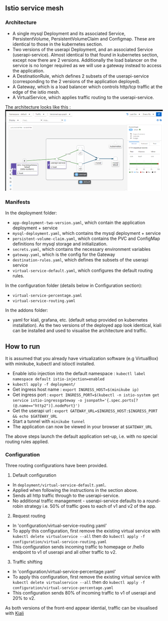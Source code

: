 
## Istio service mesh
### Architecture 
- A single mysql Deployment and its associated Service, PersistentVolume, PersistentVolumeClaim and Configmap. These  are identical to those in the kubernetes section.
- Two versions of the userapi Deployment, and an associated Service (userapi-service). Almost identical to that found in kubernetes section, except now there are 2 versions. Additionally the load balancer on the service is no longer required as we will use a gateway instead to access the application.
- A DestinationRule, which defines 2 subsets of the userapi-service (corresponding to the 2 versions of the application deployed).
- A Gateway, which is a load balancer which controls http/tcp traffic at the edge of the istio mesh.
- A VirtualService, which applies traffic routing to the userapi-service.  

The architecture looks like this :  
![architecture](https://github.com/lizmccutcheon/devops-examples/blob/main/architecture.png)

### Manifests
In the deployment folder:  
- `app-deployment-two-version.yaml`, which contain the application deployment + service
- `mysql-deployment.yaml`, which contains the mysql deployment + service
- `persistent-volume-claim.yaml`, which contains the PVC and ConfigMap definitions for mysql storage and initialization.
- `secrets.yaml`, which contains the necessary environment variables
- `gateway.yaml`, which is the config for the Gateway
- `destination-rules.yaml`, which defines the subsets of the userapi service
- `virtual-service-default.yaml`, which configures the default routing rules.  

In the configuration folder (details below in Configuration section):  
- `virtual-service-percentage.yaml`
- `virtual-service-routing.yaml`  

In the addons folder:  
- yaml for kiali, grafana, etc. (default setup provided on kubernetes installation). As the two versions of the deployed app look identical, kiali can be installed and used to visualise the architecture and traffic.

## How to run
It is assumed that you already have virtualization software (e.g VirtualBox) with minikube, kubectl and istioctl installed.
- Enable istio injection into the default namespace : `kubectl label namespace default istio-injection=enabled`
- `kubectl apply -f deployment/`
- Get ingress host name : `export INGRESS_HOST=$(minikube ip)`
- Get ingress port : `export INGRESS_PORT=$(kubectl -n istio-system get service istio-ingressgateway -o jsonpath='{.spec.ports[?(@.name=="http2")].nodePort}')`
- Get the userapi url : `export GATEWAY_URL=$INGRESS_HOST:$INGRESS_PORT && echo $GATEWAY_URL`
- Start a tunnel with `minikube tunnel`
- The application can now be viewed in your browser at `$GATEWAY_URL`  

The above steps launch the default application set-up, i.e. with no special routing rules applied.

### Configuration
Three routing configurations have been provided.  
1. Default configuration
- In `deployment/virtual-service-default.yaml`.
- Applied when following the instructions in the section above.
- Sends all http traffic through to the userapi-service.
- No additional traffic management - userapi-service defaults to a round-robin strategy i.e. 50% of traffic goes to each of v1 and v2 of the app.
2. Request routing  
- In 'configuration/virtual-service-routing.yaml'
- To apply this configuration, first remove the existing virtual service with `kubectl delete virtualservice --all` then do `kubectl apply -f configuration/virtual-service-routing.yaml`
- This configuration sends incoming traffic to homepage or /hello endpoint to v1 of userapi and all other traffic to v2.
3. Traffic shifting  
- In 'configuration/virtual-service-percentage.yaml'
- To apply this configuration, first remove the existing virtual service with `kubectl delete virtualservice --all` then do `kubectl apply -f configuration/virtual-service-percentage.yaml`
- This configuration sends 80% of incoming traffic to v1 of userapi and 20% to v2.

As both versions of the front-end appear idential, traffic can be visualised with [Kiali](https://kiali.io/)
